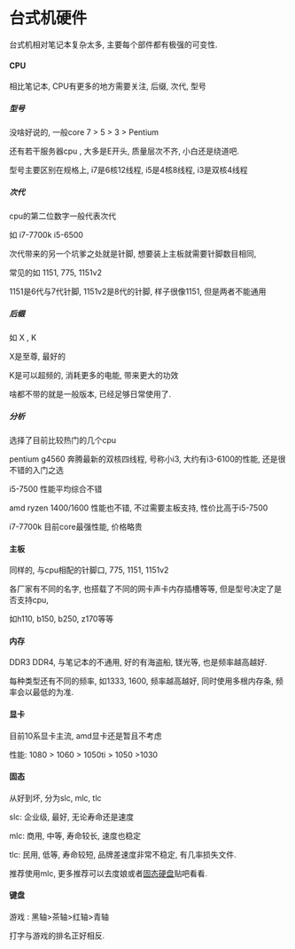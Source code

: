 <!--
Created: Mon Aug 26 2019 15:19:07 GMT+0800 (China Standard Time)
Modified: Mon Aug 26 2019 15:19:07 GMT+0800 (China Standard Time)
-->
# 台式机硬件

台式机相对笔记本复杂太多, 主要每个部件都有极强的可变性. 

#### CPU

相比笔记本, CPU有更多的地方需要关注, 后缀, 次代, 型号

##### 型号

没啥好说的, 一般core 7 > 5 > 3 > Pentium

还有若干服务器cpu , 大多是E开头, 质量层次不齐, 小白还是绕道吧. 

型号主要区别在规格上, i7是6核12线程, i5是4核8线程, i3是双核4线程

##### 次代

cpu的第二位数字一般代表次代

如 i7-7700k i5-6500

次代带来的另一个坑爹之处就是针脚, 想要装上主板就需要针脚数目相同, 

常见的如 1151, 775, 1151v2

1151是6代与7代针脚, 1151v2是8代的针脚, 样子很像1151, 但是两者不能通用

##### 后缀

如 X , K

X是至尊, 最好的

K是可以超频的, 消耗更多的电能, 带来更大的功效

啥都不带的就是一般版本, 已经足够日常使用了. 

##### 分析

选择了目前比较热门的几个cpu

pentium g4560 奔腾最新的双核四线程, 号称小i3, 大约有i3-6100的性能, 还是很不错的入门之选

i5-7500 性能平均综合不错

amd ryzen 1400/1600 性能也不错, 不过需要主板支持, 性价比高于i5-7500

i7-7700k 目前core最强性能, 价格略贵

#### 主板

同样的, 与cpu相配的针脚口, 775, 1151, 1151v2

各厂家有不同的名字, 也搭载了不同的网卡声卡内存插槽等等, 但是型号决定了是否支持cpu, 

如h110, b150, b250, z170等等

#### 内存

DDR3 DDR4, 与笔记本的不通用, 好的有海盗船, 镁光等, 也是频率越高越好. 

每种类型还有不同的频率, 如1333, 1600, 频率越高越好, 同时使用多根内存条, 频率会以最低的为准. 

#### 显卡

目前10系显卡主流, amd显卡还是暂且不考虑

性能: 1080 > 1060 > 1050ti > 1050 >1030

#### 固态

从好到坏, 分为slc, mlc, tlc

slc: 企业级, 最好, 无论寿命还是速度

mlc: 商用, 中等, 寿命较长, 速度也稳定

tlc: 民用, 低等, 寿命较短, 品牌差速度非常不稳定, 有几率损失文件. 

推荐使用mlc, 更多推荐可以去度娘或者[固态硬盘](http://tieba.baidu.com/f?kw=%E5%9B%BA%E6%80%81%E7%A1%AC%E7%9B%98)贴吧看看. 

#### 键盘

游戏 : 黑轴>茶轴>红轴>青轴

打字与游戏的排名正好相反. 


